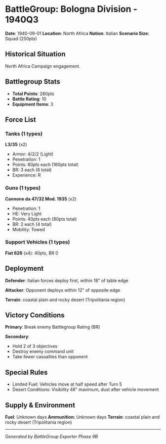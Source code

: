 # BattleGroup: Bologna Division - 1940Q3

**Date**: 1940-09-01
**Location**: North Africa
**Nation**: Italian
**Scenario Size**: Squad (250pts)

## Historical Situation

North Africa Campaign engagement.

## Battlegroup Stats

- **Total Points**: 280pts
- **Battle Rating**: 10
- **Equipment Items**: 3

## Force List

### Tanks (1 types)

**L3/35** (x2)
- Armor: 4/2/2 (Light)
- Penetration: 1
- Points: 80pts each (160pts total)
- BR: 3 each (6 total)
- Experience: R

### Guns (1 types)

**Cannone da 47/32 Mod. 1935** (x2)
- Penetration: 1
- HE: Very Light
- Points: 40pts each (80pts total)
- BR: 2 each (4 total)
- Mobility: Towed

### Support Vehicles (1 types)

**Fiat 626** (x4): 40pts, BR 0

## Deployment

**Defender**: Italian forces deploy first, within 18" of table edge

**Attacker**: Opponent deploys within 12" of opposite edge

**Terrain**: coastal plain and rocky desert (Tripolitania region)

## Victory Conditions

**Primary**: Break enemy Battlegroup Rating (BR)

**Secondary**:
- Hold 2 of 3 objectives
- Destroy enemy command unit
- Take fewer casualties than opponent

## Special Rules

- Limited Fuel: Vehicles move at half speed after Turn 5
- Desert Conditions: Visibility 48" maximum, dust after vehicle movement

## Supply & Environment

**Fuel**: Unknown days
**Ammunition**: Unknown days
**Terrain**: coastal plain and rocky desert (Tripolitania region)

---

*Generated by BattleGroup Exporter Phase 9B*
